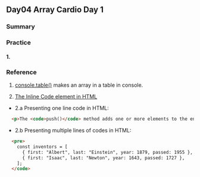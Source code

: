 ## Day04 Array Cardio Day 1

### Summary

### Practice

#### 1. 

### Reference

1. [console.table()](https://developer.mozilla.org/en-US/docs/Web/API/console/table) makes an array in a table in console.

2. [The Inline Code element in HTML](https://developer.mozilla.org/en-US/docs/Web/HTML/Element/code) 
  
  - 2.a Presenting one line code in HTML:

  ```html
    <p>The <code>push()</code> method adds one or more elements to the end of an array and returns the new length of the array.</p>
  ```

  - 2.b Presenting multiple lines of codes in HTML:

  ```html
    <pre>
      const inventors = [
        { first: "Albert", last: "Einstein", year: 1879, passed: 1955 },
        { first: "Isaac", last: "Newton", year: 1643, passed: 1727 },
      ];
    </code>
  ```
